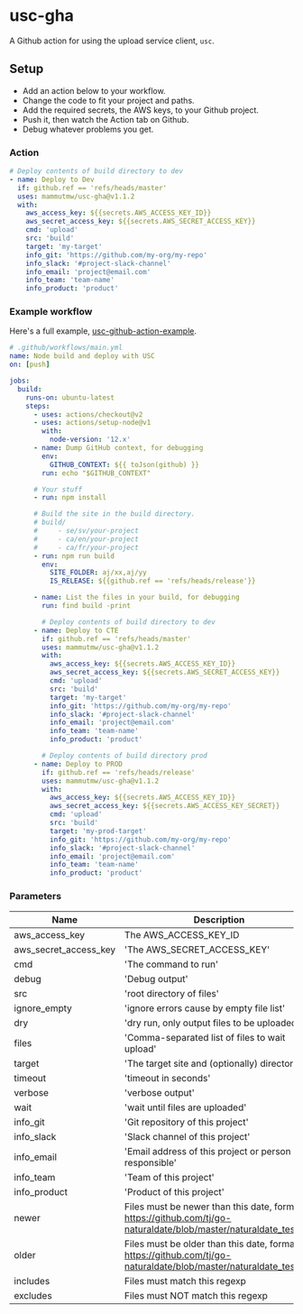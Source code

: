 # usc-gha

A Github action for using the upload service client, `usc`.

## Setup

- Add an action below to your workflow.
- Change the code to fit your project and paths.
- Add the required secrets, the AWS keys, to your Github project.
- Push it, then watch the Action tab on Github.
- Debug whatever problems you get.


### Action

```yaml
# Deploy contents of build directory to dev
- name: Deploy to Dev
  if: github.ref == 'refs/heads/master'
  uses: mammutmw/usc-gha@v1.1.2
  with:
    aws_access_key: ${{secrets.AWS_ACCESS_KEY_ID}}
    aws_secret_access_key: ${{secrets.AWS_SECRET_ACCESS_KEY}}
    cmd: 'upload'
    src: 'build'
    target: 'my-target'
    info_git: 'https://github.com/my-org/my-repo'
    info_slack: '#project-slack-channel'
    info_email: 'project@email.com'
    info_team: 'team-name'
    info_product: 'product'
```

### Example workflow

Here's a full example, [usc-github-action-example](https://github.com/ingka-group-digital/usc-github-action-example).

```yaml
# .github/workflows/main.yml
name: Node build and deploy with USC
on: [push]

jobs:
  build:
    runs-on: ubuntu-latest
    steps:
      - uses: actions/checkout@v2
      - uses: actions/setup-node@v1
        with:
          node-version: '12.x'
      - name: Dump GitHub context, for debugging
        env:
          GITHUB_CONTEXT: ${{ toJson(github) }}
        run: echo "$GITHUB_CONTEXT"

      # Your stuff
      - run: npm install

      # Build the site in the build directory.
      # build/
      #     - se/sv/your-project
      #     - ca/en/your-project
      #     - ca/fr/your-project
      - run: npm run build
        env:
          SITE_FOLDER: aj/xx,aj/yy
          IS_RELEASE: ${{github.ref == 'refs/heads/release'}}

      - name: List the files in your build, for debugging
        run: find build -print

        # Deploy contents of build directory to dev
      - name: Deploy to CTE
        if: github.ref == 'refs/heads/master'
        uses: mammutmw/usc-gha@v1.1.2
        with:
          aws_access_key: ${{secrets.AWS_ACCESS_KEY_ID}}
          aws_secret_access_key: ${{secrets.AWS_SECRET_ACCESS_KEY}}
          cmd: 'upload'
          src: 'build'
          target: 'my-target'
          info_git: 'https://github.com/my-org/my-repo'
          info_slack: '#project-slack-channel'
          info_email: 'project@email.com'
          info_team: 'team-name'
          info_product: 'product'

        # Deploy contents of build directory prod
      - name: Deploy to PROD
        if: github.ref == 'refs/heads/release'
        uses: mammutmw/usc-gha@v1.1.2
        with:
          aws_access_key: ${{secrets.AWS_ACCESS_KEY_ID}}
          aws_secret_access_key: ${{secrets.AWS_ACCESS_KEY_SECRET}}
          cmd: 'upload'
          src: 'build'
          target: 'my-prod-target'
          info_git: 'https://github.com/my-org/my-repo'
          info_slack: '#project-slack-channel'
          info_email: 'project@email.com'
          info_team: 'team-name'
          info_product: 'product'
```

### Parameters

| Name | Description | Default |
-------|-------------|----------|
| aws_access_key | The AWS_ACCESS_KEY_ID | required |
| aws_secret_access_key | 'The AWS_SECRET_ACCESS_KEY' | required |
| cmd | 'The command to run' | 'upload' |
| debug | 'Debug output' | false |
| src | 'root directory of files' | required |
| ignore_empty | 'ignore errors cause by empty file list' | false |
| dry | 'dry run, only output files to be uploaded' | false |
| files | 'Comma-separated list of files to wait upload' | optional |
| target | 'The target site and (optionally) directory' | required |
| timeout | 'timeout in seconds' | 60 |
| verbose | 'verbose output' | true |
| wait | 'wait until files are uploaded' | false |
| info_git | 'Git repository of this project' | optional |
| info_slack | 'Slack channel of this project' | optional |
| info_email | 'Email address of this project or person responsible' | optional |
| info_team | 'Team of this project' | optional |
| info_product | 'Product of this project' | optional |
| newer | Files must be newer than this date, format: https://github.com/tj/go-naturaldate/blob/master/naturaldate_test.go' | optional |
| older | Files must be older than this date, format: https://github.com/tj/go-naturaldate/blob/master/naturaldate_test.go' | optional |
| includes | Files must match this regexp | optional |
| excludes | Files must NOT match this regexp | optional |
